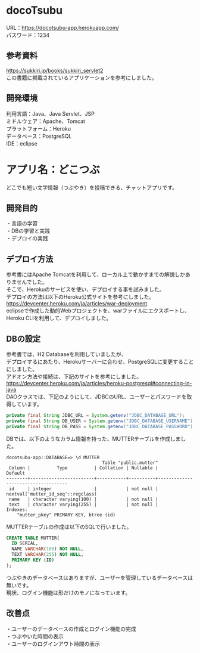 # docoTsubu
URL：https://docotsubu-app.herokuapp.com/  
パスワード：1234

## 参考資料
https://sukkiri.jp/books/sukkiri_servlet2  
この書籍に掲載されているアプリケーションを参考にしました。

## 開発環境
利用言語：Java、Java Servlet、JSP  
ミドルウェア：Apache、Tomcat  
プラットフォーム：Heroku  
データベース：PostgreSQL  
IDE：eclipse

# アプリ名：どこつぶ
どこでも短い文字情報（つぶやき）を投稿できる、チャットアプリです。  

## 開発目的
・言語の学習  
・DBの学習と実践  
・デプロイの実践  

## デプロイ方法
参考書にはApache Tomcatを利用して、ローカル上で動かすまでの解説しかありませんでした。  
そこで、Herokuのサービスを使い、デプロイする事を試みました。  
デプロイの方法は以下のHeroku公式サイトを参考にしました。  
https://devcenter.heroku.com/ja/articles/war-deployment  
eclipseで作成した動的Webプロジェクトを、warファイルにエクスポートし、Heroku CLIを利用して、デプロイしました。  

## DBの設定
参考書では、H2 Databaseを利用していましたが、  
デプロイするにあたり、Herokuサーバーに合わせ、PostgreSQLに変更することにしました。  
アドオン方法や接続は、下記のサイトを参考にしました。  
https://devcenter.heroku.com/ja/articles/heroku-postgresql#connecting-in-java  
DAOクラスでは、下記のようにして、JDBCのURL、ユーザーとパスワードを取得しています。  
```Java
private final String JDBC_URL = System.getenv("JDBC_DATABASE_URL");  
private final String DB_USER = System.getenv("JDBC_DATABASE_USERNAME​");  
private final String DB_PASS = System.getenv("JDBC_DATABASE_PASSWORD");
```
DBでは、以下のようなカラム情報を持った、MUTTERテーブルを作成しました。     
```
docotsubu-app::DATABASE=> \d MUTTER
                                    Table "public.mutter"
 Column |          Type          | Collation | Nullable |              Default               
--------+------------------------+-----------+----------+------------------------------------
 id     | integer                |           | not null | nextval('mutter_id_seq'::regclass)
 name   | character varying(100) |           | not null |
 text   | character varying(255) |           | not null |
Indexes:
    "mutter_pkey" PRIMARY KEY, btree (id)
```
MUTTERテーブルの作成は以下のSQLで行いました。
```SQL
CREATE TABLE MUTTER(
  ID SERIAL,
  NAME VARCHAR(100) NOT NULL,
  TEXT VARCHAR(255) NOT NULL,
  PRIMARY KEY (ID)
);
```
つぶやきのデータベースはありますが、ユーザーを管理しているデータベースは無いです。  
現状、ログイン機能は形だけのモノになっています。  

## 改善点
・ユーザーのデータベースの作成とログイン機能の完成  
・つぶやいた時間の表示  
・ユーザーのログインアウト時間の表示  
